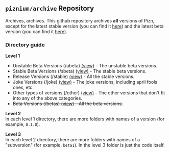 ## `piznium/archive` Repository
Archives, archives. This github repository archives **all** versions of Pizn, except for the latest stable version (you can find it [here](https://github.com/piznium/pizn-in-cpp/tree/main/viewcode/latest)) and the latest beta version (you can find it [here](https://github.com/piznium/pizn-in-cpp/tree/main/viewcode/beta)).

### Directory guide
**Level 1**
* Unstable Beta Versions (/ubeta) [(view)](https://github.com/piznium/archive/tree/main/ubeta) - The unstable beta versions.
* Stable Beta Versions (/sbeta) [(view)](https://github.com/piznium/archive/tree/main/sbeta) - The stable beta versions.
* Release Versions (/stable) [(view)](https://github.com/piznium/archive/tree/main/stable) - All the stable versions.
* Joke Versions (/joke) [(view)](https://github.com/piznium/archive/tree/main/joke) - The joke versions, including april fools ones, etc.
* Other types of versions (/other) [(view)](https://github.com/piznium/archive/tree/main/other) - The other versions that don't fit into any of the above categories.
* ~~Beta Versions (/betas) [(view)](https://github.com/piznium/archive/tree/main/betas) - All the beta versions.~~

**Level 2**<br />
In each level 1 directory, there are more folders with names of a version (for example, `0.1.0`).

**Level 3**<br />
In each level 2 directory, there are more folders with names of a "subversion" (for example, `beta1`). In the level 3 folder is just the code itself.
